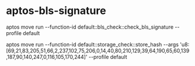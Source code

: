 # aptos-bls-signature

aptos move run --function-id default::bls_check::check_bls_signature --profile default

aptos move run --function-id default::storage_check::store_hash --args 'u8:[69,21,83,205,51,66,2,237,102,75,206,0,14,40,80,210,129,39,64,190,65,60,139,187,90,140,247,0,116,105,170,244]' --profile default 